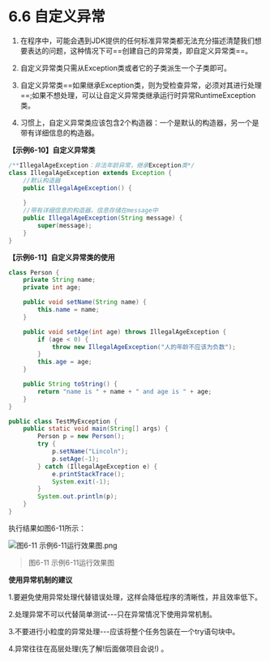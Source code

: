# 6.6 自定义异常

1. 在程序中，可能会遇到JDK提供的任何标准异常类都无法充分描述清楚我们想要表达的问题，这种情况下可==创建自己的异常类，即自定义异常类==。

2. 自定义异常类只需从Exception类或者它的子类派生一个子类即可。

3. 自定义异常类==如果继承Exception类，则为受检查异常，必须对其进行处理==;如果不想处理，可以让自定义异常类继承运行时异常RuntimeException类。

4. 习惯上，自定义异常类应该包含2个构造器：一个是默认的构造器，另一个是带有详细信息的构造器。

**【示例6-10】自定义异常类**

```java
/**IllegalAgeException：非法年龄异常，继承Exception类*/
class IllegalAgeException extends Exception {
	//默认构造器
	public IllegalAgeException() {
	
	}
	//带有详细信息的构造器，信息存储在message中
	public IllegalAgeException(String message) {
		super(message);
	}
}
```

**【示例6-11】自定义异常类的使用**

```java
class Person {
	private String name;
	private int age;

	public void setName(String name) {
		this.name = name;
	}

	public void setAge(int age) throws IllegalAgeException {
		if (age < 0) {
			throw new IllegalAgeException("人的年龄不应该为负数");
        }
		this.age = age;
	}

	public String toString() {
		return "name is " + name + " and age is " + age;
	}
}

public class TestMyException {
	public static void main(String[] args) {
		Person p = new Person();
		try {
			p.setName("Lincoln");
			p.setAge(-1);
		} catch (IllegalAgeException e) {
			e.printStackTrace();
			System.exit(-1);
		}
		System.out.println(p);
	}
}
```

   执行结果如图6-11所示：

![图6-11 示例6-11运行效果图.png](https://www.sxt.cn/360shop/Public/admin/UEditor/20170520/1495274668102315.png)

> 图6-11 示例6-11运行效果图

**使用异常机制的建议**

   1.要避免使用异常处理代替错误处理，这样会降低程序的清晰性，并且效率低下。

   2.处理异常不可以代替简单测试---只在异常情况下使用异常机制。

   3.不要进行小粒度的异常处理---应该将整个任务包装在一个try语句块中。

   4.异常往往在高层处理(先了解!后面做项目会说!) 。